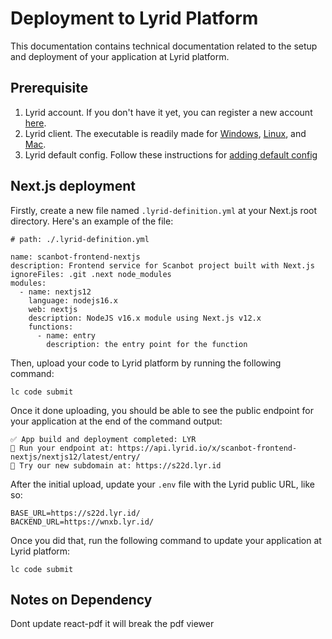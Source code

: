 # Deployment to Lyrid Platform

This documentation contains technical documentation related to the setup and deployment of your application at Lyrid platform.

## Prerequisite

1. Lyrid account. If you don't have it yet, you can register a new account [here](https://app.lyrid.io/register/).
2. Lyrid client. The executable is readily made for [Windows](https://api.lyrid.io/client/dl/win), [Linux](https://api.lyrid.io/client/dl/linux), and [Mac](https://api.lyrid.io/client/dl/mac).
3. Lyrid default config. Follow these instructions for [adding default config](https://docs.lyrid.io/initialization#adding-default-config)

## Next.js deployment

Firstly, create a new file named `.lyrid-definition.yml` at your Next.js root directory. Here's an example of the file:

```
# path: ./.lyrid-definition.yml

name: scanbot-frontend-nextjs
description: Frontend service for Scanbot project built with Next.js
ignoreFiles: .git .next node_modules
modules:
  - name: nextjs12
    language: nodejs16.x
    web: nextjs
    description: NodeJS v16.x module using Next.js v12.x
    functions:
      - name: entry
        description: the entry point for the function
```

Then, upload your code to Lyrid platform by running the following command:

```
lc code submit
```

Once it done uploading, you should be able to see the public endpoint for your application at the end of the command output:

```
✅ App build and deployment completed: LYR
🚀 Run your endpoint at: https://api.lyrid.io/x/scanbot-frontend-nextjs/nextjs12/latest/entry/
🚀 Try our new subdomain at: https://s22d.lyr.id
```

After the initial upload, update your `.env` file with the Lyrid public URL, like so:

```
BASE_URL=https://s22d.lyr.id/
BACKEND_URL=https://wnxb.lyr.id/
```

Once you did that, run the following command to update your application at Lyrid platform:

```
lc code submit
```

## Notes on Dependency
Dont update react-pdf it will break the pdf viewer
